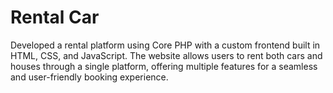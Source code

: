 # Rental Car
Developed a rental platform using Core PHP with a custom frontend built in HTML, CSS, and JavaScript. The website allows users to rent both cars and houses through a single platform, offering multiple features for a seamless and user-friendly booking experience.
